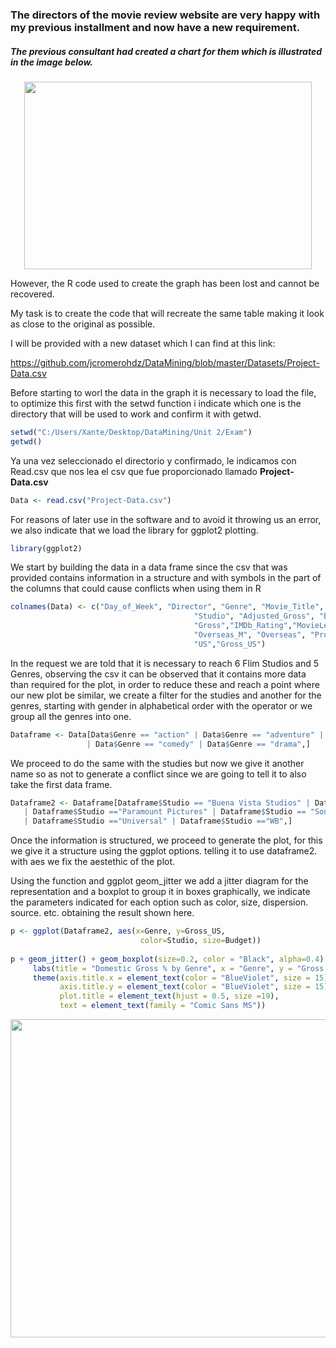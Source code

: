### **The directors of the movie review website are very happy with my previous installment and now have a new requirement.**

##### The previous consultant had created a chart for them which is illustrated in the image below.

<p align="center">
  <img width="460" height="300" src="https://i.imgur.com/plzb8AU.png">
  
</p>

However, the R code used to create the graph has been lost and cannot be recovered.

My task is to create the code that will recreate the same table making it look as close to the original as possible.

I will be provided with a new dataset which I can find at this link:

https://github.com/jcromerohdz/DataMining/blob/master/Datasets/Project-Data.csv 

Before starting to worl the data in the graph it is necessary to load the file, to optimize this first with the setwd 
function i indicate which one is the directory that will be used to work and confirm it with getwd.

```R
setwd("C:/Users/Xante/Desktop/DataMining/Unit 2/Exam")
getwd()

```
Ya una vez seleccionado el directorio y confirmado, le indicamos con Read.csv que nos lea el csv que fue proporcionado llamado **Project-Data.csv**

```R
Data <- read.csv("Project-Data.csv")
```

For reasons of later use in the software and to avoid it throwing us an error, we also indicate that we load the library for ggplot2 plotting.

```R
library(ggplot2)
```
We start by building the data in a data frame since the csv that was provided contains information in a structure and with symbols in the part of the columns 
that could cause conflicts when using them in R

```R
colnames(Data) <- c("Day_of_Week", "Director", "Genre", "Movie_Title", "Release_Date",
                                         "Studio", "Adjusted_Gross", "Budget",
                                         "Gross","IMDb_Rating","MovieLens_Rating",
                                         "Overseas_M", "Overseas", "Profit_M","Profit","Runtime",
                                         "US","Gross_US")

```


In the request we are told that it is necessary to reach 6 Flim Studios and 5 Genres, observing the csv it can be observed that it contains more data than 
required for the plot, in order to reduce these and reach a point where our new plot be similar, we create a filter for the studies and another for the genres, 
starting with gender in alphabetical order with the operator or we group all the genres into one.

```R
Dataframe <- Data[Data$Genre == "action" | Data$Genre == "adventure" | Data$Genre == "animation"
                 | Data$Genre == "comedy" | Data$Genre == "drama",]

```

We proceed to do the same with the studies but now we give it another name so as not to generate a conflict since we are going to tell it to also take the first data frame.

```R
Dataframe2 <- Dataframe[Dataframe$Studio == "Buena Vista Studios" | Dataframe$Studio == "Fox" 
   | Dataframe$Studio =="Paramount Pictures" | Dataframe$Studio == "Sony"
   | Dataframe$Studio =="Universal" | Dataframe$Studio =="WB",]

```
Once the information is structured, we proceed to generate the plot, for this we give it a structure using the ggplot options. 
telling it to use dataframe2. with aes we fix the aestethic of the plot.

Using the function and ggplot geom_jitter we add a jitter diagram for the representation and a boxplot to group it in boxes graphically, we indicate the parameters indicated 
for each option such as color, size, dispersion. source. etc. obtaining the result shown here.

```R
p <- ggplot(Dataframe2, aes(x=Genre, y=Gross_US, 
                             color=Studio, size=Budget))
 
p + geom_jitter() + geom_boxplot(size=0.2, color = "Black", alpha=0.4) +
     labs(title = "Domestic Gross % by Genre", x = "Genre", y = "Gross % US") + scale_size(name="Budget $M") +
     theme(axis.title.x = element_text(color = "BlueViolet", size = 15),
           axis.title.y = element_text(color = "BlueViolet", size = 15),
           plot.title = element_text(hjust = 0.5, size =19),
           text = element_text(family = "Comic Sans MS"))

```

<p align="center">
  <img width="960" height="509" src="https://i.imgur.com/aXC6rJp.png">
  
</p>

